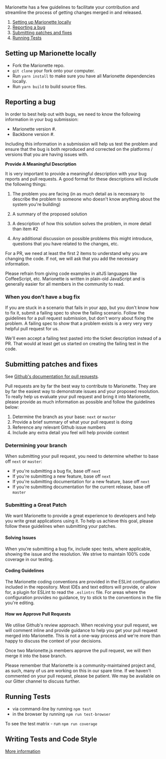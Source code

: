 Marionette has a few guidelines to facilitate your contribution and streamline
the process of getting changes merged in and released.

1. [Setting up Marionette locally](#setting-up-marionette-locally)
2. [Reporting a bug](#reporting-a-bug)
3. [Submitting patches and fixes](#submitting-patches-and-fixes)
4. [Running Tests](#running-tests)


## Setting up Marionette locally

* Fork the Marionette repo.
* `git clone` your fork onto your computer.
* Run `yarn install` to make sure you have all Marionette dependencies locally.
* Run `yarn build` to build source files.

## Reporting a bug

In order to best help out with bugs, we need to know the following information
in your bug submission:

* Marionette version #.
* Backbone version #.

Including this information in a submission will help us test the problem and
ensure that the bug is both reproduced and corrected on the platforms /
versions that you are having issues with.

<a name="format-desc"></a>**Provide A Meaningful Description**

It is very important to provide a meaningful description with your bug reports
and pull requests. A good format for these descriptions will include the
following things:

1. The problem you are facing (in as much detail as is necessary to describe
the problem to someone who doesn't know anything about the system you're
building)

2. A summary of the proposed solution

3. A description of how this solution solves the problem, in more detail than
item #2

4. Any additional discussion on possible problems this might introduce,
questions that you have related to the changes, etc.

For a PR, we need at least the first 2 items to understand why you are changing
the code. If not, we will ask that you add the necessary information.

Please refrain from giving code examples in altJS languages like CoffeeScript,
etc. Marionette is written in plain-old JavaScript and is generally easier for all
members in the community to read.

### When you don't have a bug fix

If you are stuck in a scenario that fails in your app, but you don't know how to
fix it, submit a failing spec to show the failing scenario. Follow the
guidelines for a pull request submission, but don't worry about fixing the
problem. A failing spec to show that a problem exists is a very very very
helpful pull request for us.

We'll even accept a failing test pasted into the ticket description instead of a
PR. That would at least get us started on creating the failing test in the code.

## Submitting patches and fixes

See [Github's documentation for pull
requests](https://help.github.com/articles/using-pull-requests).

Pull requests are by far the best way to contribute to Marionette. They are by
far the easiest way to demonstrate issues and your proposed resolution. To
really help us evaluate your pull request and bring it into Marionette, please
provide as much information as possible and follow the guidelines below:

1. Determine the branch as your base: `next` or `master`
2. Provide a brief summary of what your pull request is doing
3. Reference any relevant Github issue numbers
4. Include any extra detail you feel will help provide context

### Determining your branch

When submitting your pull request, you need to determine whether to base off
`next` or `master`:

* If you're submitting a bug fix, base off `next`
* If you're submitting a new feature, base off `next`
* If you're submitting documentation for a new feature, base off `next`
* If you're submitting documentation for the current release, base off `master`

### Submitting a Great Patch

We want Marionette to provide a great experience to developers and help you
write great applications using it. To help us achieve this goal, please follow
these guidelines when submitting your patches.

#### Solving Issues

When you're submitting a bug fix, include spec tests, where applicable, showing
the issue and the resolution. We strive to maintain 100% code coverage in our
testing.

#### Coding Guidelines

The Marionette coding conventions are provided in the ESLint configuration
included in the repository. Most IDEs and text editors will provide, or allow
for, a plugin for ESLint to read the `.eslintrc` file.
For areas where the configuration provides no guidance, try to stick to the
conventions in the file you're editing.

#### How we Approve Pull Requests

We utilise Github's review approach. When receiving your pull request, we will
comment inline and provide guidance to help you get your pull request merged
into Marionette. This is not a one-way process and we're more than happy to
discuss the context of your decisions.

Once two Marionette.js members approve the pull request, we will then merge it
into the base branch.

Please remember that Marionette is a community-maintained project and, as such,
many of us are working on this in our spare time. If we haven't commented on
your pull request, please be patient. We may be available on our Gitter channel
to discuss further.

## Running Tests

* via command-line by running `npm test`
* in the browser by running `npm run test-browser`

To see the test matrix - run `npm run coverage`

## Writing Tests and Code Style

[More information]('test/unit/README.md')

